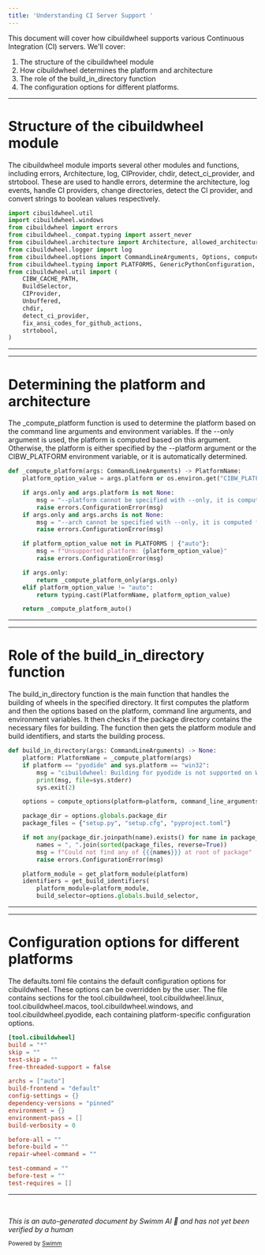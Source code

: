 ```yaml
---
title: 'Understanding CI Server Support '
---
```

This document will cover how cibuildwheel supports various Continuous Integration (CI) servers. We'll cover:

1. The structure of the cibuildwheel module
2. How cibuildwheel determines the platform and architecture
3. The role of the build_in_directory function
4. The configuration options for different platforms.

<SwmSnippet path="/cibuildwheel/__main__.py" line="21">

---

# Structure of the cibuildwheel module

The cibuildwheel module imports several other modules and functions, including errors, Architecture, log, CIProvider, chdir, detect_ci_provider, and strtobool. These are used to handle errors, determine the architecture, log events, handle CI providers, change directories, detect the CI provider, and convert strings to boolean values respectively.

```python
import cibuildwheel.util
import cibuildwheel.windows
from cibuildwheel import errors
from cibuildwheel._compat.typing import assert_never
from cibuildwheel.architecture import Architecture, allowed_architectures_check
from cibuildwheel.logger import log
from cibuildwheel.options import CommandLineArguments, Options, compute_options
from cibuildwheel.typing import PLATFORMS, GenericPythonConfiguration, PlatformName
from cibuildwheel.util import (
    CIBW_CACHE_PATH,
    BuildSelector,
    CIProvider,
    Unbuffered,
    chdir,
    detect_ci_provider,
    fix_ansi_codes_for_github_actions,
    strtobool,
)
```

---

</SwmSnippet>

<SwmSnippet path="/cibuildwheel/__main__.py" line="242">

---

# Determining the platform and architecture

The \_compute_platform function is used to determine the platform based on the command line arguments and environment variables. If the --only argument is used, the platform is computed based on this argument. Otherwise, the platform is either specified by the --platform argument or the CIBW_PLATFORM environment variable, or it is automatically determined.

```python
def _compute_platform(args: CommandLineArguments) -> PlatformName:
    platform_option_value = args.platform or os.environ.get("CIBW_PLATFORM", "auto")

    if args.only and args.platform is not None:
        msg = "--platform cannot be specified with --only, it is computed from --only"
        raise errors.ConfigurationError(msg)
    if args.only and args.archs is not None:
        msg = "--arch cannot be specified with --only, it is computed from --only"
        raise errors.ConfigurationError(msg)

    if platform_option_value not in PLATFORMS | {"auto"}:
        msg = f"Unsupported platform: {platform_option_value}"
        raise errors.ConfigurationError(msg)

    if args.only:
        return _compute_platform_only(args.only)
    elif platform_option_value != "auto":
        return typing.cast(PlatformName, platform_option_value)

    return _compute_platform_auto()
```

---

</SwmSnippet>

<SwmSnippet path="/cibuildwheel/__main__.py" line="287">

---

# Role of the build_in_directory function

The build_in_directory function is the main function that handles the building of wheels in the specified directory. It first computes the platform and then the options based on the platform, command line arguments, and environment variables. It then checks if the package directory contains the necessary files for building. The function then gets the platform module and build identifiers, and starts the building process.

```python
def build_in_directory(args: CommandLineArguments) -> None:
    platform: PlatformName = _compute_platform(args)
    if platform == "pyodide" and sys.platform == "win32":
        msg = "cibuildwheel: Building for pyodide is not supported on Windows"
        print(msg, file=sys.stderr)
        sys.exit(2)

    options = compute_options(platform=platform, command_line_arguments=args, env=os.environ)

    package_dir = options.globals.package_dir
    package_files = {"setup.py", "setup.cfg", "pyproject.toml"}

    if not any(package_dir.joinpath(name).exists() for name in package_files):
        names = ", ".join(sorted(package_files, reverse=True))
        msg = f"Could not find any of {{{names}}} at root of package"
        raise errors.ConfigurationError(msg)

    platform_module = get_platform_module(platform)
    identifiers = get_build_identifiers(
        platform_module=platform_module,
        build_selector=options.globals.build_selector,
```

---

</SwmSnippet>

<SwmSnippet path="/cibuildwheel/resources/defaults.toml" line="1">

---

# Configuration options for different platforms

The defaults.toml file contains the default configuration options for cibuildwheel. These options can be overridden by the user. The file contains sections for the tool.cibuildwheel, tool.cibuildwheel.linux, tool.cibuildwheel.macos, tool.cibuildwheel.windows, and tool.cibuildwheel.pyodide, each containing platform-specific configuration options.

```toml
[tool.cibuildwheel]
build = "*"
skip = ""
test-skip = ""
free-threaded-support = false

archs = ["auto"]
build-frontend = "default"
config-settings = {}
dependency-versions = "pinned"
environment = {}
environment-pass = []
build-verbosity = 0

before-all = ""
before-build = ""
repair-wheel-command = ""

test-command = ""
before-test = ""
test-requires = []
```

---

</SwmSnippet>

&nbsp;

*This is an auto-generated document by Swimm AI 🌊 and has not yet been verified by a human*

<SwmMeta version="3.0.0" repo-id="Z2l0aHViJTNBJTNBY2lidWlsZHdoZWVsJTNBJTNBZ2lsYWRuYXZvdA==" repo-name="cibuildwheel" doc-type="follow-up"><sup>Powered by [Swimm](/)</sup></SwmMeta>

